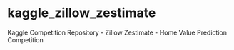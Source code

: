 # kaggle_zillow_zestimate
Kaggle Competition Repository - Zillow Zestimate - Home Value Prediction Competition
